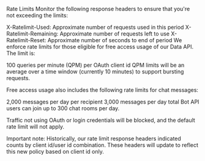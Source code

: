 Rate Limits
Monitor the following response headers to ensure that you're not exceeding the limits:

X-Ratelimit-Used: Approximate number of requests used in this period
X-Ratelimit-Remaining: Approximate number of requests left to use
X-Ratelimit-Reset: Approximate number of seconds to end of period
We enforce rate limits for those eligible for free access usage of our Data API. The limit is:

100 queries per minute (QPM) per OAuth client id
QPM limits will be an average over a time window (currently 10 minutes) to support bursting requests.

Free access usage also includes the following rate limits for chat messages:

2,000 messages per day per recipient
3,000 messages per day total
Bot API users can join up to 300 chat rooms per day.

Traffic not using OAuth or login credentials will be blocked, and the default rate limit will not apply.

Important note: Historically, our rate limit response headers indicated counts by client id/user id combination. These headers will update to reflect this new policy based on client id only.
